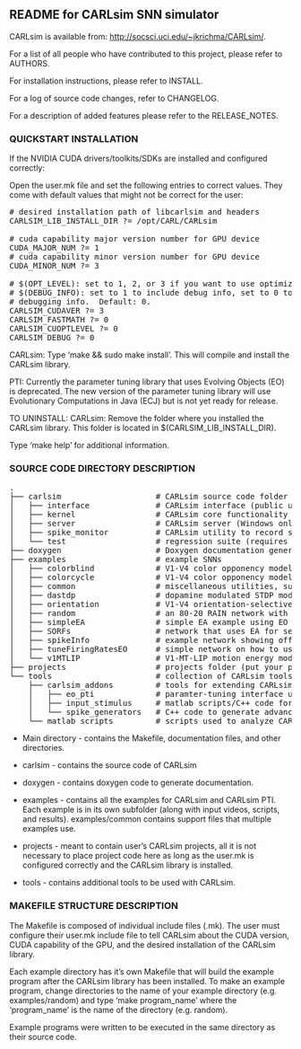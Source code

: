 
README for CARLsim SNN simulator
-------------------------------------------------------------------------------

CARLsim is available from: http://socsci.uci.edu/~jkrichma/CARLsim/.

For a list of all people who have contributed to this project, please refer to 
AUTHORS.

For installation instructions, please refer to INSTALL.

For a log of source code changes, refer to CHANGELOG.

For a description of added features please refer to the RELEASE_NOTES.

### QUICKSTART INSTALLATION

If the NVIDIA CUDA drivers/toolkits/SDKs are installed and configured 
correctly:

Open the user.mk file and set the following entries to correct values.
They come with default values that might not be correct for the user:

<pre>
# desired installation path of libcarlsim and headers
CARLSIM_LIB_INSTALL_DIR ?= /opt/CARL/CARLsim

# cuda capability major version number for GPU device
CUDA_MAJOR_NUM ?= 1
# cuda capability minor version number for GPU device
CUDA_MINOR_NUM ?= 3

# $(OPT_LEVEL): set to 1, 2, or 3 if you want to use optimization.  Default: 0.
# $(DEBUG_INFO): set to 1 to include debug info, set to 0 to not include
# debugging info.  Default: 0.
CARLSIM_CUDAVER ?= 3
CARLSIM_FASTMATH ?= 0
CARLSIM_CUOPTLEVEL ?= 0
CARLSIM_DEBUG ?= 0
</pre>

CARLsim: Type ‘make && sudo make install’. This will compile and install the
CARLsim library.

PTI: Currently the parameter tuning library that uses Evolving Objects (EO) is
deprecated. The new version of the parameter tuning library will use 
Evolutionary Computations in Java (ECJ) but is not yet ready for release.

TO UNINSTALL:
CARLsim: Remove the folder where you installed the CARLsim library. This
folder is located in $(CARLSIM_LIB_INSTALL_DIR).

Type ‘make help’ for additional information.

### SOURCE CODE DIRECTORY DESCRIPTION

<pre>
.
├── carlsim                    # CARLsim source code folder
│   ├── interface              # CARLsim interface (public user interface)
│   ├── kernel                 # CARLsim core functionality
│   ├── server                 # CARLsim server (Windows only)
│   ├── spike_monitor          # CARLsim utility to record spiking activity
│   └── test                   # regression suite (requires google test)
├── doxygen                    # Doxygen documentation generation
├── examples                   # example SNNs
│   ├── colorblind             # V1-V4 color opponency model applied to colorblind test
│   ├── colorcycle             # V1-V4 color opponency model, spectrum of color responses
│   ├── common                 # miscellaneous utilities, such as stimulus generator and motion energy model
│   ├── dastdp                 # dopamine modulated STDP model
│   ├── orientation            # V1-V4 orientation-selective cells (using motion energy model)
│   ├── random                 # an 80-20 RAIN network with STDP
│   ├── simpleEA               # simple EA example using EO library (deprecated)
│   ├── SORFs                  # network that uses EA for self-organizing receptive fields
│   ├── spikeInfo              # example network showing off Spike Monitor functionality
│   ├── tuneFiringRatesEO      # simple network on how to use EA to tune firing rates using EO (deprecated)
│   └── v1MTLIP                # V1-MT-LIP motion energy model for direction/speed tuning and decision-making
├── projects                   # projects folder (put your project here)
└── tools                      # collection of CARLsim tools
    ├── carlsim_addons         # tools for extending CARLsim functionality
    │   ├── eo_pti             # paramter-tuning interface using EO (deprecated)
    │   ├── input_stimulus     # matlab scripts/C++ code for input generation
    │   └── spike_generators   # C++ code to generate advanced spike pattern inputs
    └── matlab_scripts         # scripts used to analyze CARLsim SNN output
</pre>

* Main directory - contains the Makefile, documentation files, and other
directories.

* carlsim - contains the source code of CARLsim

* doxygen -  contains doxygen code to generate documentation.

* examples - contains all the examples for CARLsim and CARLsim PTI. Each
example is in its own subfolder (along with input videos, scripts, and
results). examples/common contains support files that multiple examples use.

* projects - meant to contain user’s CARLsim projects, all it is not
necessary to place project code here as long as the user.mk is configured
correctly and the CARLsim library is installed.

* tools - contains additional tools to be used with CARLsim.


### MAKEFILE STRUCTURE DESCRIPTION

The Makefile is composed of individual include files (.mk).  The user must
configure their user.mk include file to tell CARLsim about the CUDA version,
CUDA capability of the GPU, and the desired installation of the CARLsim
library.

Each example directory has it’s own Makefile that will build the example
program after the CARLsim library has been installed. To make an example
program, change directories to the name of your example directory
(e.g. examples/random) and type ‘make program_name’ where the ‘program_name’
is the name of the directory (e.g. random).

Example programs were written to be executed in the same directory as their
source code.
